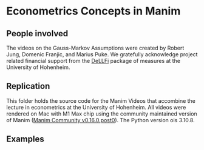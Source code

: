 # Econometrics Concepts in Manim

## People involved

The videos on the Gauss-Markov Assumptions were created by Robert Jung, Domenic Franjic, and Marius Puke. We gratefully acknowledge project related financial support from the [DeLLFi](https://www.uni-hohenheim.de/en/project-dellfi-mp-2) package of measures at the University of Hohenheim. 

## Replication

This folder holds the source code for the Manim Videos that accombine the lecture in econometrics at the University of Hohenheim. 
All videos were rendered on Mac with M1 Max chip using the community maintained version of Manim ([Manim Community v0.16.0.post0](https://docs.manim.community/en/stable/index.html#)). The Python version ois 3.10.8.

## Examples

